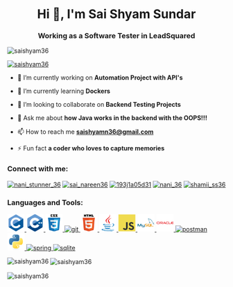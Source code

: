 <h1 align="center">Hi 👋, I'm Sai Shyam Sundar</h1>
<h3 align="center">Working as a Software Tester in LeadSquared</h3>

<p align="left"> <img src="https://komarev.com/ghpvc/?username=saishyam36&label=Profile%20views&color=0e75b6&style=flat" alt="saishyam36" /> </p>

<p align="left"> <a href="https://github.com/ryo-ma/github-profile-trophy"><img src="https://github-profile-trophy.vercel.app/?username=saishyam36" alt="saishyam36" /></a> </p>

- 🔭 I’m currently working on **Automation Project with API's**

- 🌱 I’m currently learning **Dockers**

- 👯 I’m looking to collaborate on **Backend Testing Projects**

- 💬 Ask me about **how Java works in the backend with the OOPS!!!**

- 📫 How to reach me **saishyamn36@gmail.com**

- ⚡ Fun fact **a coder who loves to capture memories**

<h3 align="left">Connect with me:</h3>
<p align="left">
<a href="https://instagram.com/nani_stunner_36" target="blank"><img align="center" src="https://raw.githubusercontent.com/rahuldkjain/github-profile-readme-generator/master/src/images/icons/Social/instagram.svg" alt="nani_stunner_36" height="30" width="40" /></a>
<a href="https://www.codechef.com/users/sai_nareen36" target="blank"><img align="center" src="https://cdn.jsdelivr.net/npm/simple-icons@3.1.0/icons/codechef.svg" alt="sai_nareen36" height="30" width="40" /></a>
<a href="https://www.hackerrank.com/193j1a05d31" target="blank"><img align="center" src="https://raw.githubusercontent.com/rahuldkjain/github-profile-readme-generator/master/src/images/icons/Social/hackerrank.svg" alt="193j1a05d31" height="30" width="40" /></a>
<a href="https://codeforces.com/profile/nani_36" target="blank"><img align="center" src="https://raw.githubusercontent.com/rahuldkjain/github-profile-readme-generator/master/src/images/icons/Social/codeforces.svg" alt="nani_36" height="30" width="40" /></a>
<a href="https://www.leetcode.com/shamii_ss36" target="blank"><img align="center" src="https://raw.githubusercontent.com/rahuldkjain/github-profile-readme-generator/master/src/images/icons/Social/leet-code.svg" alt="shamii_ss36" height="30" width="40" /></a>
</p>

<h3 align="left">Languages and Tools:</h3>
<p align="left"> <a href="https://www.cprogramming.com/" target="_blank" rel="noreferrer"> <img src="https://raw.githubusercontent.com/devicons/devicon/master/icons/c/c-original.svg" alt="c" width="40" height="40"/> </a> <a href="https://www.w3schools.com/cpp/" target="_blank" rel="noreferrer"> <img src="https://raw.githubusercontent.com/devicons/devicon/master/icons/cplusplus/cplusplus-original.svg" alt="cplusplus" width="40" height="40"/> </a> <a href="https://www.w3schools.com/css/" target="_blank" rel="noreferrer"> <img src="https://raw.githubusercontent.com/devicons/devicon/master/icons/css3/css3-original-wordmark.svg" alt="css3" width="40" height="40"/> </a> <a href="https://git-scm.com/" target="_blank" rel="noreferrer"> <img src="https://www.vectorlogo.zone/logos/git-scm/git-scm-icon.svg" alt="git" width="40" height="40"/> </a> <a href="https://www.w3.org/html/" target="_blank" rel="noreferrer"> <img src="https://raw.githubusercontent.com/devicons/devicon/master/icons/html5/html5-original-wordmark.svg" alt="html5" width="40" height="40"/> </a> <a href="https://www.java.com" target="_blank" rel="noreferrer"> <img src="https://raw.githubusercontent.com/devicons/devicon/master/icons/java/java-original.svg" alt="java" width="40" height="40"/> </a> <a href="https://developer.mozilla.org/en-US/docs/Web/JavaScript" target="_blank" rel="noreferrer"> <img src="https://raw.githubusercontent.com/devicons/devicon/master/icons/javascript/javascript-original.svg" alt="javascript" width="40" height="40"/> </a> <a href="https://www.mysql.com/" target="_blank" rel="noreferrer"> <img src="https://raw.githubusercontent.com/devicons/devicon/master/icons/mysql/mysql-original-wordmark.svg" alt="mysql" width="40" height="40"/> </a> <a href="https://www.oracle.com/" target="_blank" rel="noreferrer"> <img src="https://raw.githubusercontent.com/devicons/devicon/master/icons/oracle/oracle-original.svg" alt="oracle" width="40" height="40"/> </a> <a href="https://postman.com" target="_blank" rel="noreferrer"> <img src="https://www.vectorlogo.zone/logos/getpostman/getpostman-icon.svg" alt="postman" width="40" height="40"/> </a> <a href="https://www.python.org" target="_blank" rel="noreferrer"> <img src="https://raw.githubusercontent.com/devicons/devicon/master/icons/python/python-original.svg" alt="python" width="40" height="40"/> </a> <a href="https://spring.io/" target="_blank" rel="noreferrer"> <img src="https://www.vectorlogo.zone/logos/springio/springio-icon.svg" alt="spring" width="40" height="40"/> </a> <a href="https://www.sqlite.org/" target="_blank" rel="noreferrer"> <img src="https://www.vectorlogo.zone/logos/sqlite/sqlite-icon.svg" alt="sqlite" width="40" height="40"/> </a> </p>

<p><img align="left" src="https://github-readme-stats.vercel.app/api/top-langs?username=saishyam36&show_icons=true&locale=en&layout=compact" alt="saishyam36" /></p>

<p>&nbsp;<img align="center" src="https://github-readme-stats.vercel.app/api?username=saishyam36&show_icons=true&locale=en" alt="saishyam36" /></p>

<p><img align="center" src="https://github-readme-streak-stats.herokuapp.com/?user=saishyam36&" alt="saishyam36" /></p>
